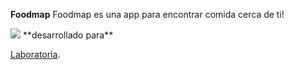 **Foodmap**
Foodmap es una app para encontrar comida cerca de ti!

<img src="https://images.unsplash.com/photo-1490645935967-10de6ba17061?ixlib=rb-0.3.5&ixid=eyJhcHBfaWQiOjEyMDd9&s=e0245bb4e87077312cc3d102e68c1efd&auto=format&fit=crop&w=735&q=80">
**desarrollado para**

[Laboratoria](http://www.laboratoria.la/).